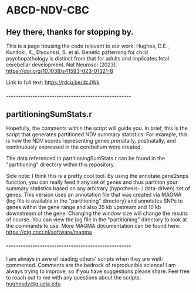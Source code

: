 # ABCD-NDV-CBC

Hey there, thanks for stopping by. 
--------

This is a page housing the code relevant to our work: Hughes, D.E., Kunitoki, K., Elyounssi, S. et al. Genetic patterning for child psychopathology is distinct from that for adults and implicates fetal cerebellar development. Nat Neurosci (2023). https://doi.org/10.1038/s41593-023-01321-8

Link to full text: https://rdcu.be/dcJWk
#### ----------------------------------------------------

## partitioningSumStats.r
Hopefully, the comments within the script will guide you. In brief, this is the script that generates partitioned NDV summary statistics. For example, this is how the NDV scores representing genes prenatally, postnatally, and continuously expressed in the cerebellum were created. 

The data referenced in partitioningSumStats.r can be found in the "partitioning" directory within this repository. 

Side note: I think this is a pretty cool tool. By using the annotate.gene2snps function, you can really feed it any set of genes and thus partition your summary statistics based on any arbitrary (hypothesis- / data-driven) set of genes. This version uses an annotation file that was created via MAGMA (log file is available in the "partitioning" directory) and annotates SNPs to genes within the gene range and also 35 kb upstream and 10 kb downstream of the gene. Changing the window size will change the results of course. You can view the log file in the "partitioning" directory to look at the commands to use. More MAGMA documentation can be found here: https://ctg.cncr.nl/software/magma 




#### ----------------------------------------------------

I am always in awe of reading others' scripts when they are well-commented. Comments are the bedrock of reproducible science! I am always trying to improve, so if you have suggestions please share. Feel free to reach out to me with any questions about the scripts: hughesdy@g.ucla.edu 

